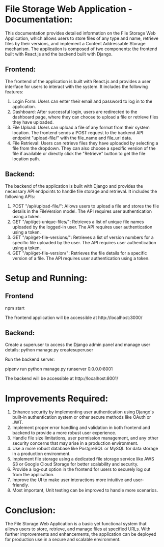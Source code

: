 # File Storage Web Application - Documentation:

This documentation provides detailed information on the File Storage Web Application, which allows users to store files of any type and name, retrieve files by their versions, and implement a Content Addressable Storage mechanism. The application is composed of two components: the frontend built with React.js and the backend built with Django.

## Frontend:

The frontend of the application is built with React.js and provides a user interface for users to interact with the system. It includes the following features:

1. Login Form: Users can enter their email and password to log in to the application.
2. Dashboard: After successful login, users are redirected to the dashboard page, where they can choose to upload a file or retrieve files they have uploaded.
3. File Upload: Users can upload a file of any format from their system location. The frontend sends a POST request to the backend API endpoint "upload-file/" with the file_name and file_url data.
4. File Retrieval: Users can retrieve files they have uploaded by selecting a file from the dropdown. They can also choose a specific version of the file if available or directly click the "Retrieve" button to get the file location path.

## Backend:

The backend of the application is built with Django and provides the necessary API endpoints to handle file storage and retrieval. It includes the following APIs:

1. POST "/api/upload-file/": Allows users to upload a file and stores the file details in the FileVersion model. The API requires user authentication using a token.
2. GET "/api/get-unique-files/": Retrieves a list of unique file names uploaded by the logged-in user. The API requires user authentication using a token.
3. GET "/api/get-file-versions/": Retrieves a list of version numbers for a specific file uploaded by the user. The API requires user authentication using a token.
4. GET "/api/get-file-version/": Retrieves the file details for a specific version of a file. The API requires user authentication using a token.


# Setup and Running:

## Frontend

npm start

The frontend application will be accessible at http://localhost:3000/

## Backend: 

Create a superuser to access the Django admin panel and manage user details: python manage.py createsuperuser

Run the backend server:

pipenv run python manage.py runserver 0.0.0.0:8001

The backend will be accessible at http://localhost:8001/


# Improvements Required: 
1. Enhance security by implementing user authentication using Django's built-in authentication system or other secure methods like OAuth or JWT.
2. Implement proper error handling and validation in both frontend and backend to provide a more robust user experience.
3. Handle file size limitations, user permission management, and any other security concerns that may arise in a production environment.
4. Use a more robust database like PostgreSQL or MySQL for data storage in a production environment.
5. Implement file storage using a dedicated file storage service like AWS S3 or Google Cloud Storage for better scalability and security.
6. Provide a log-out option in the frontend for users to securely log out from the application.
7. Improve the UI to make user interactions more intuitive and user-friendly.
8. Most important, Unit testing can be improved to handle more scenarios.


# Conclusion: 

The File Storage Web Application is a basic yet functional system that allows users to store, retrieve, and manage files at specified URLs. With further improvements and enhancements, the application can be deployed for production use in a secure and scalable environment.